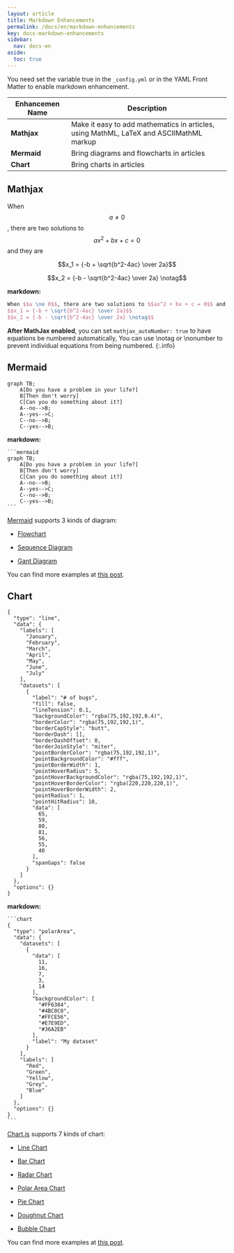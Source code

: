 ```yaml
---
layout: article
title: Markdown Enhancements
permalink: /docs/en/markdown-enhancements
key: docs-markdown-enhancements
sidebar:
  nav: docs-en
aside:
  toc: true
---
```


You need set the variable true in the `_config.yml` or in the YAML Front Matter to enable markdown enhancement.

| Enhancemen Name | Description |
| --------------- | ----------- |
| **Mathjax** | Make it easy to add mathematics in articles, using MathML, LaTeX and ASCIIMathML markup | [EXAMPLES](https://tianqi.name/jekyll-TeXt-theme/test/2017/07/07/mathjax.html) |
| **Mermaid** | Bring diagrams and flowcharts in articles | [EXAMPLES](https://tianqi.name/jekyll-TeXt-theme/test/2017/06/06/mermaid.html) |
| **Chart**   | Bring charts in articles | [EXAMPLES](https://tianqi.name/jekyll-TeXt-theme/test/2017/05/05/chart.html) |

## Mathjax

When $$a \ne 0$$, there are two solutions to $$ax^2 + bx + c = 0$$ and they are

$$x_1 = {-b + \sqrt{b^2-4ac} \over 2a}$$

$$x_2 = {-b - \sqrt{b^2-4ac} \over 2a} \notag$$

**markdown:**

```tex
When $$a \ne 0$$, there are two solutions to $$ax^2 + bx + c = 0$$ and they are
$$x_1 = {-b + \sqrt{b^2-4ac} \over 2a}$$
$$x_2 = {-b - \sqrt{b^2-4ac} \over 2a} \notag$$
```

**After MathJax enabled**, you can set `mathjax_autoNumber: true` to have equations be numbered automatically, You can use \notag or \nonumber to prevent individual equations from being numbered.
{:.info}

## Mermaid

```mermaid
graph TB;
    A[Do you have a problem in your life?]
    B[Then don't worry]
    C[Can you do something about it?]
    A--no-->B;
    A--yes-->C;
    C--no-->B;
    C--yes-->B;
```

**markdown:**

    ```mermaid
    graph TB;
        A[Do you have a problem in your life?]
        B[Then don't worry]
        C[Can you do something about it?]
        A--no-->B;
        A--yes-->C;
        C--no-->B;
        C--yes-->B;
    ```

[Mermaid](https://mermaidjs.github.io/) supports 3 kinds of diagram:

- [Flowchart](https://mermaidjs.github.io/flowchart.html)

- [Sequence Diagram](https://mermaidjs.github.io/sequenceDiagram.html)

- [Gant Diagram](https://mermaidjs.github.io/gantt.html)

You can find more examples at [this post](https://tianqi.name/jekyll-TeXt-theme/test/2017/06/06/mermaid.html).

## Chart

```chart
{
  "type": "line",
  "data": {
    "labels": [
      "January",
      "February",
      "March",
      "April",
      "May",
      "June",
      "July"
    ],
    "datasets": [
      {
        "label": "# of bugs",
        "fill": false,
        "lineTension": 0.1,
        "backgroundColor": "rgba(75,192,192,0.4)",
        "borderColor": "rgba(75,192,192,1)",
        "borderCapStyle": "butt",
        "borderDash": [],
        "borderDashOffset": 0,
        "borderJoinStyle": "miter",
        "pointBorderColor": "rgba(75,192,192,1)",
        "pointBackgroundColor": "#fff",
        "pointBorderWidth": 1,
        "pointHoverRadius": 5,
        "pointHoverBackgroundColor": "rgba(75,192,192,1)",
        "pointHoverBorderColor": "rgba(220,220,220,1)",
        "pointHoverBorderWidth": 2,
        "pointRadius": 1,
        "pointHitRadius": 10,
        "data": [
          65,
          59,
          80,
          81,
          56,
          55,
          40
        ],
        "spanGaps": false
      }
    ]
  },
  "options": {}
}
```

**markdown:**

    ```chart
    {
      "type": "polarArea",
      "data": {
        "datasets": [
          {
            "data": [
              11,
              16,
              7,
              3,
              14
            ],
            "backgroundColor": [
              "#FF6384",
              "#4BC0C0",
              "#FFCE56",
              "#E7E9ED",
              "#36A2EB"
            ],
            "label": "My dataset"
          }
        ],
        "labels": [
          "Red",
          "Green",
          "Yellow",
          "Grey",
          "Blue"
        ]
      },
      "options": {}
    }
    ```

[Chart.js](http://www.chartjs.org/docs/latest/) supports 7 kinds of chart:

- [Line Chart](http://www.chartjs.org/docs/latest/charts/line.html)

- [Bar Chart](http://www.chartjs.org/docs/latest/charts/bar.html)

- [Radar Chart](http://www.chartjs.org/docs/latest/charts/radar.html)

- [Polar Area Chart](http://www.chartjs.org/latest/charts/polar.html)

- [Pie Chart](http://www.chartjs.org/docs/latest/charts/doughnut.html)

- [Doughnut Chart](http://www.chartjs.org/docs/latest/charts/doughnut.html)

- [Bubble Chart](http://www.chartjs.org/docs/latest/charts/bubble.html)

You can find more examples at [this post](https://tianqi.name/jekyll-TeXt-theme/test/2017/05/05/chart.html).